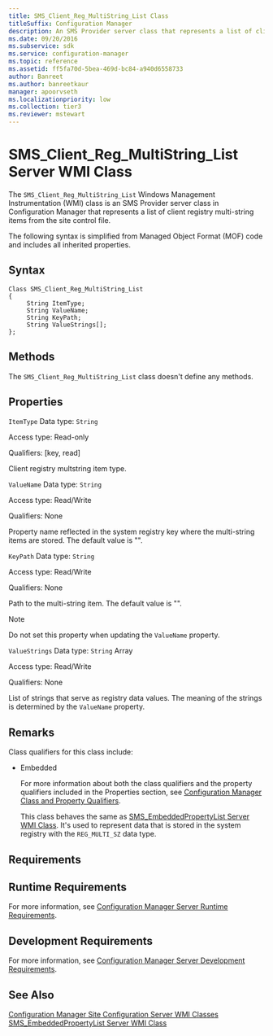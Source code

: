 ```yaml
---
title: SMS_Client_Reg_MultiString_List Class
titleSuffix: Configuration Manager
description: An SMS Provider server class that represents a list of client registry multi-string items from the site control file.
ms.date: 09/20/2016
ms.subservice: sdk
ms.service: configuration-manager
ms.topic: reference
ms.assetid: ff5fa70d-5bea-469d-bc84-a940d6558733
author: Banreet
ms.author: banreetkaur
manager: apoorvseth
ms.localizationpriority: low
ms.collection: tier3
ms.reviewer: mstewart
---
```

# SMS_Client_Reg_MultiString_List Server WMI Class
The `SMS_Client_Reg_MultiString_List` Windows Management Instrumentation (WMI) class is an SMS Provider server class in Configuration Manager that represents a list of client registry multi-string items from the site control file.

 The following syntax is simplified from Managed Object Format (MOF) code and includes all inherited properties.

## Syntax

```
Class SMS_Client_Reg_MultiString_List
{
     String ItemType;
     String ValueName;
     String KeyPath;
     String ValueStrings[];
};
```

## Methods
 The `SMS_Client_Reg_MultiString_List` class doesn't define any methods.

## Properties
 `ItemType`
 Data type: `String`

 Access type: Read-only

 Qualifiers: [key, read]

 Client registry multstring item type.

 `ValueName`
 Data type: `String`

 Access type: Read/Write

 Qualifiers: None

 Property name reflected in the system registry key where the multi-string items are stored. The default value is "".

 `KeyPath`
 Data type: `String`

 Access type: Read/Write

 Qualifiers: None

 Path to the multi-string item. The default value is "".

> [!NOTE]
>  Do not set this property when updating the `ValueName` property.

 `ValueStrings`
 Data type: `String` Array

 Access type: Read/Write

 Qualifiers: None

 List of strings that serve as registry data values. The meaning of the strings is determined by the `ValueName` property.

## Remarks
 Class qualifiers for this class include:

- Embedded

  For more information about both the class qualifiers and the property qualifiers included in the Properties section, see [Configuration Manager Class and Property Qualifiers](../../../../../develop/reference/misc/class-and-property-qualifiers.md).

  This class behaves the same as [SMS_EmbeddedPropertyList Server WMI Class](../../../../../develop/reference/core/servers/configure/sms_embeddedpropertylist-server-wmi-class.md). It's used to represent data that is stored in the system registry with the `REG_MULTI_SZ` data type.

## Requirements

## Runtime Requirements
 For more information, see [Configuration Manager Server Runtime Requirements](../../../../../develop/core/reqs/server-runtime-requirements.md).

## Development Requirements
 For more information, see [Configuration Manager Server Development Requirements](../../../../../develop/core/reqs/server-development-requirements.md).

## See Also
 [Configuration Manager Site Configuration Server WMI Classes](../../../../../develop/reference/core/servers/configure/site-configuration-server-wmi-classes.md)
 [SMS_EmbeddedPropertyList Server WMI Class](../../../../../develop/reference/core/servers/configure/sms_embeddedpropertylist-server-wmi-class.md)
